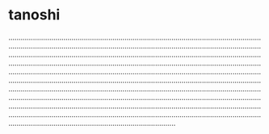 # tanoshi
..........................................................................................................................................................................................................................................................................................................................................................................................................................................................................................................................................................................................................................................................................................................................................................................................................................................................................................................................................................................................................................................................................................................................................................................................................................................................................................................................................................................